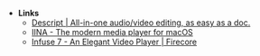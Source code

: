 - **Links**
	- [Descript | All-in-one audio/video editing, as easy as a doc.](https://www.descript.com)
	- [IINA - The modern media player for macOS](https://iina.io)
	- [Infuse 7 - An Elegant Video Player | Firecore](https://firecore.com/infuse)
